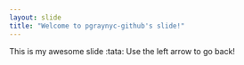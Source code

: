 ```yaml
---
layout: slide
title: "Welcome to pgraynyc-github's slide!"
---
```

This is my awesome slide :tata:
Use the left arrow to go back!
